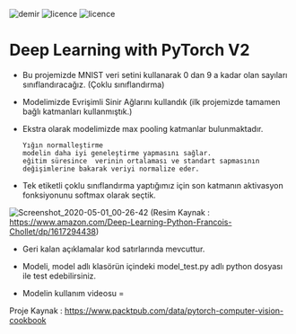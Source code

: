 ![demir](https://img.shields.io/badge/PyTorch-V1.2.0-red)
![licence](https://img.shields.io/badge/demir-ai-blueviolet)
![licence](https://img.shields.io/badge/Ahmet%20Furkan-DEM%C4%B0R-blue)

# Deep Learning with PyTorch V2

* Bu projemizde MNIST veri setini kullanarak 0 dan 9 a kadar olan sayıları sınıflandıracağız. (Çoklu sınıflandırma)
* Modelimizde Evrişimli Sinir Ağlarını kullandık (ilk projemizde tamamen bağlı katmanları kullanmıştık.)
* Ekstra olarak modelimizde max pooling katmanlar bulunmaktadır.
                      
      Yığın normalleştirme
      modelin daha iyi geneleştirme yapmasını sağlar.
      eğitim süresince  verinin ortalaması ve standart sapmasının değişimlerine bakarak veriyi normalize eder. 
* Tek etiketli çoklu sınıflandırma yaptığımız için son katmanın aktivasyon fonksiyonunu softmax olarak seçtik.

![Screenshot_2020-05-01_00-26-42](https://user-images.githubusercontent.com/54184905/80761047-81341d00-8b42-11ea-9893-142be5e740db.png)
(Resim Kaynak : https://www.amazon.com/Deep-Learning-Python-Francois-Chollet/dp/1617294438)

* Geri kalan açıklamalar kod satırlarında mevcuttur.

* Modeli, model adlı klasörün içindeki model_test.py adlı python dosyası ile test edebilirsiniz.

* Modelin kullanım videosu = 

Proje Kaynak : https://www.packtpub.com/data/pytorch-computer-vision-cookbook
